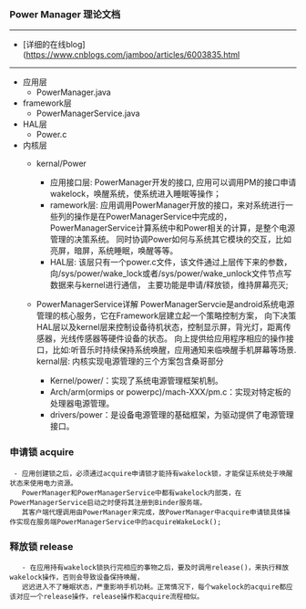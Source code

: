 ### Power Manager 理论文档
***
  - [详细的在线blog](https://www.cnblogs.com/jamboo/articles/6003835.html
***
  - 应用层
    - PowerManager.java
  - framework层
    - PowerManagerService.java
  - HAL层
    - Power.c
  - 内核层
    - kernal/Power
    
      - 应用接口层: PowerManager开发的接口, 应用可以调用PM的接口申请wakelock，唤醒系统，使系统进入睡眠等操作；
      - ramework层: 应用调用PowerManager开放的接口，来对系统进行一些列的操作是在PowerManagerService中完成的，
    PowerManagerService计算系统中和Power相关的计算，是整个电源管理的决策系统。
    同时协调Power如何与系统其它模块的交互，比如亮屏，暗屏，系统睡眠，唤醒等等。
      - HAL层: 该层只有一个power.c文件，该文件通过上层传下来的参数，向/sys/power/wake_lock或者/sys/power/wake_unlock文件节点写数据来与kernel进行通信，
             主要功能是申请/释放锁，维持屏幕亮灭;
    - PowerManagerService详解
      PowerManagerServcie是android系统电源管理的核心服务，它在Framework层建立起一个策略控制方案，
      向下决策HAL层以及kernel层来控制设备待机状态，控制显示屏，背光灯，距离传感器，光线传感器等硬件设备的状态。
      向上提供给应用程序相应的操作接口，比如:听音乐时持续保持系统唤醒，应用通知来临唤醒手机屏幕等场景.
      kernal层: 内核实现电源管理的三个方案包含桑哥部分
        - Kernel/power/：实现了系统电源管理框架机制。
        - Arch/arm(ormips or powerpc)/mach-XXX/pm.c：实现对特定板的处理器电源管理。
        - drivers/power：是设备电源管理的基础框架，为驱动提供了电源管理接口。
### 申请锁 acquire
     - 应用创建锁之后，必须通过acquire申请锁才能持有wakelock锁，才能保证系统处于唤醒状态来使用电力资源。
       PowerManager和PowerManagerService中都有wakelock内部类，在PowerManagerService启动之时便将其注册到Binder服务端，
       其客户端代理调用由PowerManager来完成，故PowerManager中acquire申请锁具体操作实现在服务端PowerManagerService中的acquireWakeLock();

### 释放锁 release 
       - 在应用持有wakelock锁执行完相应的事物之后，要及时调用release()，来执行释放wakelock操作，否则会导致设备保持唤醒，
       迟迟进入不了睡眠状态，严重影响手机功耗。正常情况下，每个wakelock的acquire都应该对应一个release操作，release操作和acquire流程相似。
